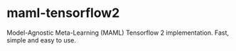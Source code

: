 # maml-tensorflow2
Model-Agnostic Meta-Learning (MAML) Tensorflow 2 implementation. Fast, simple and easy to use.
